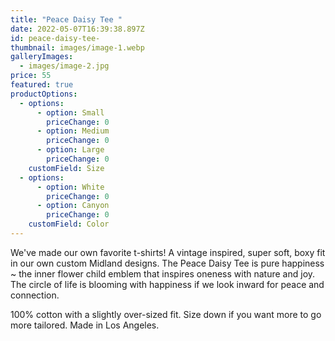 ```yaml
---
title: "Peace Daisy Tee "
date: 2022-05-07T16:39:38.897Z
id: peace-daisy-tee-
thumbnail: images/image-1.webp
galleryImages:
  - images/image-2.jpg
price: 55
featured: true
productOptions:
  - options:
      - option: Small
        priceChange: 0
      - option: Medium
        priceChange: 0
      - option: Large
        priceChange: 0
    customField: Size
  - options:
      - option: White
        priceChange: 0
      - option: Canyon
        priceChange: 0
    customField: Color
---
```

We've made our own favorite t-shirts! A vintage inspired, super soft, boxy fit in our own custom Midland designs. The Peace Daisy Tee is pure happiness ~ the inner flower child emblem that inspires oneness with nature and joy. The circle of life is blooming with happiness if we look inward for peace and connection.

100% cotton with a slightly over-sized fit. Size down if you want more to go more tailored. Made in Los Angeles.